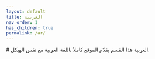 ```yaml
---
layout: default
title: العربية
nav_order: 1
has_children: true
permalink: /ar/
---
```


<div dir=""rtl"" lang=""ar"" markdown=""1"">
# العربية
هذا القسم يقدّم الموقع كاملاً باللغة العربية مع نفس الهيكل.
</div>